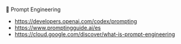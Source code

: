 📝 Prompt Engineering

- https://developers.openai.com/codex/prompting
- https://www.promptingguide.ai/es
- https://cloud.google.com/discover/what-is-prompt-engineering
